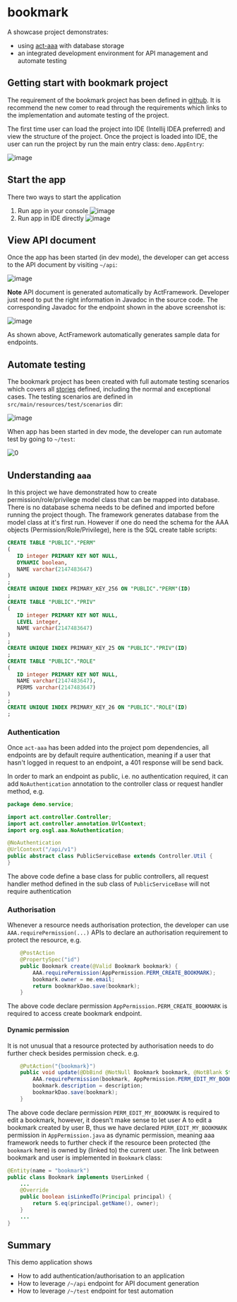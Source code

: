 # bookmark

A showcase project demonstrates:

* using [act-aaa](https://github.com/actframework/act-aaa-plugin) with database storage
* an integrated development environment for API management and automate testing

## Getting start with bookmark project

The requirement of the bookmark project has been defined in [github](https://github.com/act-gallery/bookmark/issues). It is recommend the new comer to read through the requirements which links to the implementation and automate testing of the project.

The first time user can load the project into IDE (Intellij IDEA preferred) and view the structure of the project. Once the project is loaded into IDE, the user can run the project by run the main entry class: `demo.AppEntry`:

![image](https://user-images.githubusercontent.com/216930/56090398-2dc64100-5ee5-11e9-986c-cdbeda0c0f6c.png)

## Start the app

There two ways to start the application

1. Run app in your console
   ![image](https://user-images.githubusercontent.com/216930/59250455-a8ec6f00-8c6a-11e9-90f9-43d284f28785.png)
1. Run app in IDE directly
   ![image](https://user-images.githubusercontent.com/216930/59250580-08e31580-8c6b-11e9-82c6-9f5189b2d572.png)


## View API document

Once the app has been started (in dev mode), the developer can get access to the API document by visiting `~/api`:

![image](https://user-images.githubusercontent.com/216930/56090485-fefc9a80-5ee5-11e9-8e06-423fda393e59.png)

**Note** API document is generated automatically by ActFramework. Developer just need to put the right information in Javadoc in the source code. The corresponding Javadoc for the endpoint shown in the above screenshot is:

![image](https://user-images.githubusercontent.com/216930/56090501-32d7c000-5ee6-11e9-8c91-a6cc5a175e11.png)

As shown above, ActFramework automatically generates sample data for endpoints.

## Automate testing

The bookmark project has been created with full automate testing scenarios which covers all [stories](https://github.com/act-gallery/bookmark/issues) defined, including the normal and exceptional cases. The testing scenarios are defined in `src/main/resources/test/scenarios` dir:

![image](https://user-images.githubusercontent.com/216930/56090582-53ece080-5ee7-11e9-896b-538efffc5898.png)

When app has been started in dev mode, the developer can run automate test by going to `~/test`:

![0](https://user-images.githubusercontent.com/216930/65928175-2d444700-e440-11e9-8ebd-06400718f762.gif)

## Understanding `aaa`

In this project we have demonstrated how to create permission/role/privilege model class that can be mapped into database. There is no database schema needs to be defined and imported before running the project though. The framework generates database from the model class at it's first run. However if one do need the schema for the AAA objects (Permission/Role/Privilege), here is the SQL create table scripts:

```sql
CREATE TABLE "PUBLIC"."PERM"
(
   ID integer PRIMARY KEY NOT NULL,
   DYNAMIC boolean,
   NAME varchar(2147483647)
)
;
CREATE UNIQUE INDEX PRIMARY_KEY_256 ON "PUBLIC"."PERM"(ID)
;
CREATE TABLE "PUBLIC"."PRIV"
(
   ID integer PRIMARY KEY NOT NULL,
   LEVEL integer,
   NAME varchar(2147483647)
)
;
CREATE UNIQUE INDEX PRIMARY_KEY_25 ON "PUBLIC"."PRIV"(ID)
;
CREATE TABLE "PUBLIC"."ROLE"
(
   ID integer PRIMARY KEY NOT NULL,
   NAME varchar(2147483647),
   PERMS varchar(2147483647)
)
;
CREATE UNIQUE INDEX PRIMARY_KEY_26 ON "PUBLIC"."ROLE"(ID)
;
```

### Authentication

Once `act-aaa` has been added into the project pom dependencies, all endpoints are by default require authentication, meaning if a user that hasn't logged in request to an endpoint, a 401 response will be send back.

In order to mark an endpoint as public, i.e. no authentication required, it can add `NoAuthentication` annotation to the controller class or request handler method, e.g. 

```java
package demo.service;

import act.controller.Controller;
import act.controller.annotation.UrlContext;
import org.osgl.aaa.NoAuthentication;

@NoAuthentication
@UrlContext("/api/v1")
public abstract class PublicServiceBase extends Controller.Util {
}
```

The above code define a base class for public controllers, all request handler method defined in the sub class of `PublicServiceBase` will not require authentication

### Authorisation

Whenever a resource needs authorisation protection, the developer can use `AAA.requirePermission(...)` APIs to declare an authorisation requirement to protect the resource, e.g.

```java
    @PostAction
    @PropertySpec("id")
    public Bookmark create(@Valid Bookmark bookmark) {
        AAA.requirePermission(AppPermission.PERM_CREATE_BOOKMARK);
        bookmark.owner = me.email;
        return bookmarkDao.save(bookmark);
    }
```

The above code declare permission `AppPermission.PERM_CREATE_BOOKMARK` is required to access create bookmark endpoint.

#### Dynamic permission

It is not unusual that a resource protected by authorisation needs to do further check besides permission check. e.g. 

```java
    @PutAction("{bookmark}")
    public void update(@DbBind @NotNull Bookmark bookmark, @NotBlank String description) {
        AAA.requirePermission(bookmark, AppPermission.PERM_EDIT_MY_BOOKMARK);
        bookmark.description = description;
        bookmarkDao.save(bookmark);
    }
```

The above code declare permission `PERM_EDIT_MY_BOOKMARK` is required to edit a bookmark, however, it doesn't make sense to let user A to edit a bookmark created by user B, thus we have declared `PERM_EDIT_MY_BOOKMARK` permission in `AppPermission.java` as dynamic permission, meaning aaa framework needs to further check if the resource been protected (the `bookmark` here) is owned by (linked to) the current user. The link between bookmark and user is implemented in `Bookmark` class:

```java
@Entity(name = "bookmark")
public class Bookmark implements UserLinked {
    ...
    @Override
    public boolean isLinkedTo(Principal principal) {
        return S.eq(principal.getName(), owner);
    }
    ...
}
```

## Summary

This demo application shows

* How to add authentication/authorisation to an application
* How to leverage `/~/api` endpoint for API document generation
* How to leverage `/~/test` endpoint for test automation  